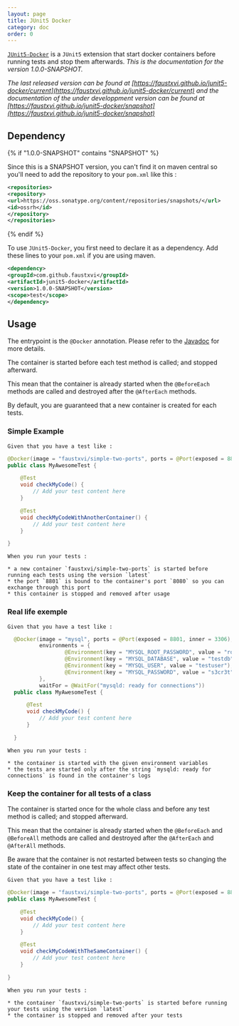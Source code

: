 ```yaml
---
layout: page
title: JUnit5 Docker
category: doc
order: 0
---
```


  [`JUnit5-Docker`](https://github.com/FaustXVI/junit5-docker) is a `JUnit5` extension that start docker containers before running tests and stop them afterwards.
  _This is the documentation for the version 1.0.0-SNAPSHOT._

  _The last released version can be found at [https://faustxvi.github.io/junit5-docker/current](https://faustxvi.github.io/junit5-docker/current) and the documentation of the under developpment version can be found at [https://faustxvi.github.io/junit5-docker/snapshot](https://faustxvi.github.io/junit5-docker/snapshot)_

  Dependency
  ----------

  {% if "1.0.0-SNAPSHOT" contains "SNAPSHOT" %}

  Since this is a SNAPSHOT version, you can't find it on maven central so you'll need to add the repository to your `pom.xml` like this :

  ```xml
  <repositories>
  <repository>
  <url>https://oss.sonatype.org/content/repositories/snapshots/</url>
  <id>ossrh</id>
  </repository>
  </repositories>
  ```

  {% endif %}

  To use `JUnit5-Docker`, you first need to declare it as a dependency. Add these lines to your `pom.xml` if you are using maven.

  ```xml
  <dependency>
  <groupId>com.github.faustxvi</groupId>
  <artifactId>junit5-docker</artifactId>
  <version>1.0.0-SNAPSHOT</version>
  <scope>test</scope>
  </dependency>
  ```

  Usage
  -----

  The entrypoint is the `@Docker` annotation.
  Please refer to the [Javadoc](https://faustxvi.github.io/junit5-docker/javadoc/1.0.0-SNAPSHOT) for more details.

  The container is started before each test method is called; and stopped afterward.

  This mean that the container is already started when the `@BeforeEach` methods are called and destroyed after the `@AfterEach` methods.

  By default, you are guaranteed that a new container is created for each tests.

### Simple Example

    Given that you have a test like :

```java
@Docker(image = "faustxvi/simple-two-ports", ports = @Port(exposed = 8801, inner = 8080))
public class MyAwesomeTest {

    @Test
    void checkMyCode() {
        // Add your test content here
    }

    @Test
    void checkMyCodeWithAnotherContainer() {
        // Add your test content here
    }

}
```

    When you run your tests :

    * a new container `faustxvi/simple-two-ports` is started before running each tests using the version `latest`
    * the port `8801` is bound to the container's port `8080` so you can exchange through this port
    * this container is stopped and removed after usage

### Real life exemple

    Given that you have a test like :

```java
  @Docker(image = "mysql", ports = @Port(exposed = 8801, inner = 3306),
          environments = {
                  @Environment(key = "MYSQL_ROOT_PASSWORD", value = "root"),
                  @Environment(key = "MYSQL_DATABASE", value = "testdb"),
                  @Environment(key = "MYSQL_USER", value = "testuser"),
                  @Environment(key = "MYSQL_PASSWORD", value = "s3cr3t"),
          },
          waitFor = @WaitFor("mysqld: ready for connections"))
  public class MyAwesomeTest {

      @Test
      void checkMyCode() {
          // Add your test content here
      }

  }
```

    When you run your tests :

    * the container is started with the given environment variables
    * the tests are started only after the string `mysqld: ready for connections` is found in the container's logs

### Keep the container for all tests of a class

  The container is started once for the whole class and before any test method is called; and stopped afterward.

  This mean that the container is already started when the `@BeforeEach` and `@BeforeAll` methods are called and destroyed after the `@AfterEach` and `@AfterAll` methods.

  Be aware that the container is not restarted between tests so changing the state of the container in one test may affect other tests.

    Given that you have a test like :

```java
@Docker(image = "faustxvi/simple-two-ports", ports = @Port(exposed = 8801, inner = 8080), newForEachCase = false)
public class MyAwesomeTest {

    @Test
    void checkMyCode() {
        // Add your test content here
    }

    @Test
    void checkMyCodeWithTheSameContainer() {
        // Add your test content here
    }

}
```

    When you run your tests :

    * the container `faustxvi/simple-two-ports` is started before running your tests using the version `latest`
    * the container is stopped and removed after your tests
